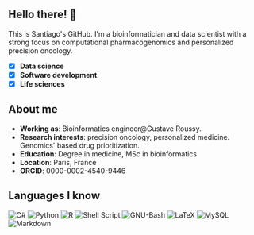 ## Hello there! 👋
This is Santiago's GitHub. I'm a bioinformatician and data scientist with a strong
focus on computational pharmacogenomics and personalized precision oncology. 

- [x] **Data science**
- [x] **Software development**
- [x] **Life sciences**

## About me
- **Working as**: Bioinformatics engineer@Gustave Roussy.
- **Research interests**: precision oncology, personalized medicine. Genomics' based drug prioritization.
- **Education**: Degree in medicine, MSc in bioinformatics
- **Location**: Paris, France
- **ORCID**: 0000-0002-4540-9446

## Languages I know
![C#](https://img.shields.io/badge/c%23-%23239120.svg?style=for-the-badge&logo=c-sharp&logoColor=white)
![Python](https://img.shields.io/badge/python-3670A0?style=flat-square&logo=python&logoColor=ffdd54)
![R](https://img.shields.io/badge/r-%23276DC3.svg?style=flat-square&logo=r&logoColor=white)
![Shell Script](https://img.shields.io/badge/shell_script-%23121011.svg?style=flat-square&logo=gnu-bash&logoColor=white)
![GNU-Bash](https://img.shields.io/badge/GNU%20Bash-4EAA25?style=flat-square&logo=GNU%20Bash&logoColor=white)
![LaTeX](https://img.shields.io/badge/latex-%23008080.svg?style=flat-square&logo=latex&logoColor=white)
![MySQL](https://img.shields.io/badge/mysql-%2300f.svg?style=flat-square&logo=mysql&logoColor=white)
![Markdown](https://img.shields.io/badge/markdown-%23000000.svg?style=for-the-badge&logo=markdown&logoColor=white)

<!--
**SGMartin/SGMartin** is a ✨ _special_ ✨ repository because its `README.md` (this file) appears on your GitHub profile.

Here are some ideas to get you started:

- 🔭 I’m currently working on ...
- 🌱 I’m currently learning ...
- 👯 I’m looking to collaborate on ...
- 🤔 I’m looking for help with ...
- 💬 Ask me about ...
- 📫 How to reach me: ...
- 😄 Pronouns: ...
- ⚡ Fun fact: ...
-->

